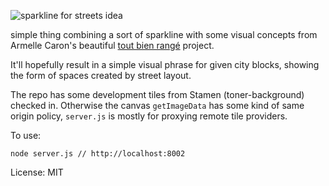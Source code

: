![sparkline for streets idea](http://pics.cityrewrite.com/pics/sparkstreets/sparkstr01.png)

simple thing combining a sort of sparkline with some visual concepts from 
Armelle Caron's beautiful [tout bien rangé](http://www.armellecaron.fr/art/index.php?page=plans_de_berlin)
project.

It'll hopefully result in a simple visual phrase for given city blocks, showing the form
of spaces created by street layout.

The repo has some development tiles from Stamen (toner-background) checked in. Otherwise the canvas 
`getImageData` has some kind of same origin policy, `server.js` is mostly for proxying
remote tile providers.

To use:

`node server.js // http://localhost:8002`

License: MIT
